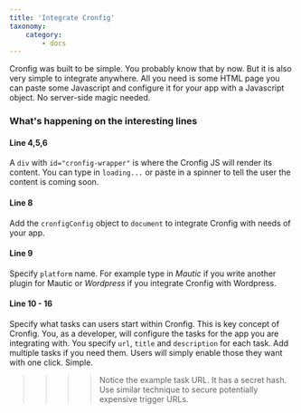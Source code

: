 ```yaml
---
title: 'Integrate Cronfig'
taxonomy:
    category:
        - docs
---
```


Cronfig was built to be simple. You probably know that by now. But it is also very simple to integrate anywhere. All you need is some HTML page you can paste some Javascript and configure it for your app with a Javascript object. No server-side magic needed.

<script src="https://gist.github.com/escopecz/f398baa387173147aefc1a3cf82fa084.js"></script>

### What's happening on the interesting lines

#### Line 4,5,6

A `div` with `id="cronfig-wrapper"` is where the Cronfig JS will render its content. You can type in `loading...` or paste in a spinner to tell the user the content is coming soon.

#### Line 8

Add the `cronfigConfig` object to `document` to integrate Cronfig with needs of your app.

#### Line 9

Specify `platform` name. For example type in _Mautic_ if you write another plugin for Mautic or _Wordpress_ if you integrate Cronfig with Wordpress.

#### Line 10 - 16

Specify what tasks can users start within Cronfig. This is key concept of Cronfig. You, as a developer, will configure the tasks for the app you are integrating with. You specify `url`, `title` and `description` for each task. Add multiple tasks if you need them. Users will simply enable those they want with one click. Simple.

>>>> Notice the example task URL. It has a secret hash. Use similar technique to secure potentially expensive trigger URLs.
